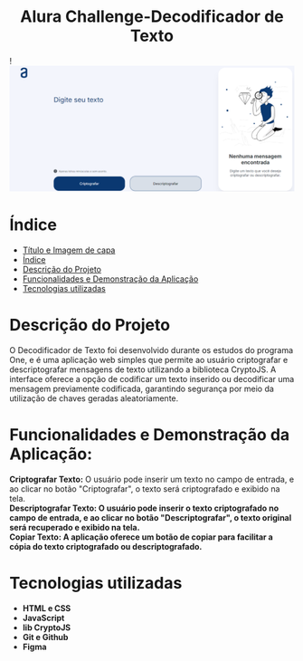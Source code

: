<h1 align="center">Alura Challenge-Decodificador de Texto</h1>

!![Alt text](img/img5(pagina).png)

# Índice 

* [Título e Imagem de capa](#Título-e-Imagem-de-capa)
* [Índice](#índice)
* [Descrição do Projeto](#descrição-do-projeto)
* [Funcionalidades e Demonstração da Aplicação](#funcionalidades-e-demonstração-da-aplicação)
* [Tecnologias utilizadas](#tecnologias-utilizadas)

# Descrição do Projeto
O Decodificador de Texto foi desenvolvido durante os estudos do programa One, e é uma aplicação web simples que permite ao usuário criptografar e descriptografar mensagens de texto utilizando a biblioteca CryptoJS. A interface oferece a opção de codificar um texto inserido ou decodificar uma mensagem previamente codificada, garantindo segurança por meio da utilização de chaves geradas aleatoriamente.

# Funcionalidades e Demonstração da Aplicação:
<strong>Criptografar Texto:</strong> O usuário pode inserir um texto no campo de entrada, e ao clicar no botão "Criptografar", o texto será criptografado e exibido na tela.
<br>
<strong>Descriptografar Texto:<strong> O usuário pode inserir o texto criptografado no campo de entrada, e ao clicar no botão "Descriptografar", o texto original será recuperado e exibido na tela.
<br>
<strong>Copiar Texto:</strong> A aplicação oferece um botão de copiar para facilitar a cópia do texto criptografado ou descriptografado.
<br>

# Tecnologias utilizadas
<ul>
  <li>HTML e CSS</li>
  <li>JavaScript</li>
  <li>lib CryptoJS</li>
  <li>Git e Github</li>
  <li>Figma</li>
</ul>